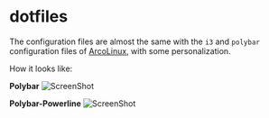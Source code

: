 # dotfiles

The configuration files are almost the same with the `i3` and `polybar` configuration files of [ArcoLinux](https://arcolinux.info/), with some personalization.

How it looks like:

**Polybar**
![ScreenShot](https://i.imgur.com/W8I2XVk.jpg)

**Polybar-Powerline**
![ScreenShot](https://i.imgur.com/1vAGUtI.jpg)